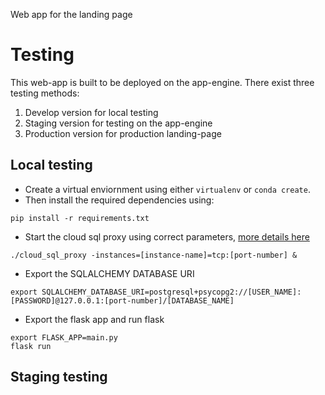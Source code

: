 Web app for the landing page

# Testing
This web-app is built to be deployed on the app-engine.
There exist three testing methods:  
1. Develop version for local testing
2. Staging version for testing on the app-engine
3. Production version for production landing-page

## Local testing

* Create a virtual enviornment using either `virtualenv` or `conda create`.
* Then install the required dependencies using:
```
pip install -r requirements.txt
```
* Start the cloud sql proxy using correct parameters, [more details here](https://cloud.google.com/appengine/docs/flexible/python/using-cloud-sql-postgres) 
```
./cloud_sql_proxy -instances=[instance-name]=tcp:[port-number] &
```
* Export the SQLALCHEMY DATABASE URI 
```
export SQLALCHEMY_DATABASE_URI=postgresql+psycopg2://[USER_NAME]:[PASSWORD]@127.0.0.1:[port-number]/[DATABASE_NAME]
```
* Export the flask app and run flask
```
export FLASK_APP=main.py
flask run
```

## Staging testing
